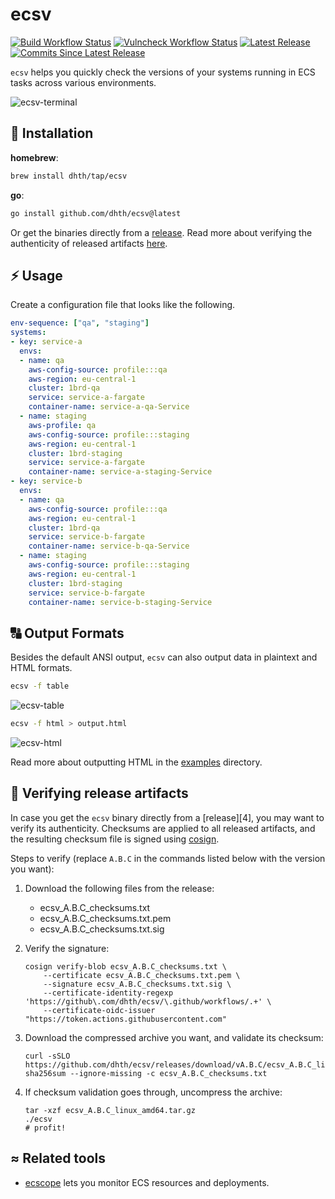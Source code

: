 # ecsv

[![Build Workflow Status](https://img.shields.io/github/actions/workflow/status/dhth/ecsv/build.yml?style=flat-square)](https://github.com/dhth/ecsv/actions/workflows/build.yml)
[![Vulncheck Workflow Status](https://img.shields.io/github/actions/workflow/status/dhth/ecsv/vulncheck.yml?style=flat-square&label=vulncheck)](https://github.com/dhth/ecsv/actions/workflows/vulncheck.yml)
[![Latest Release](https://img.shields.io/github/release/dhth/ecsv.svg?style=flat-square)](https://github.com/dhth/ecsv/releases/latest)
[![Commits Since Latest Release](https://img.shields.io/github/commits-since/dhth/ecsv/latest?style=flat-square)](https://github.com/dhth/ecsv/releases)

`ecsv` helps you quickly check the versions of your systems running in ECS tasks
across various environments.

![ecsv-terminal](https://github.com/user-attachments/assets/9faec97f-dda7-442c-a890-6059492b848b)

💾 Installation
---

**homebrew**:

```sh
brew install dhth/tap/ecsv
```

**go**:

```sh
go install github.com/dhth/ecsv@latest
```

Or get the binaries directly from a
[release](https://github.com/dhth/ecsv/releases). Read more about verifying the
authenticity of released artifacts [here](#-verifying-release-artifacts).

⚡️ Usage
---

Create a configuration file that looks like the following.

```yaml
env-sequence: ["qa", "staging"]
systems:
- key: service-a
  envs:
  - name: qa
    aws-config-source: profile:::qa
    aws-region: eu-central-1
    cluster: 1brd-qa
    service: service-a-fargate
    container-name: service-a-qa-Service
  - name: staging
    aws-profile: qa
    aws-config-source: profile:::staging
    aws-region: eu-central-1
    cluster: 1brd-staging
    service: service-a-fargate
    container-name: service-a-staging-Service
- key: service-b
  envs:
  - name: qa
    aws-config-source: profile:::qa
    aws-region: eu-central-1
    cluster: 1brd-qa
    service: service-b-fargate
    container-name: service-b-qa-Service
  - name: staging
    aws-config-source: profile:::staging
    aws-region: eu-central-1
    cluster: 1brd-staging
    service: service-b-fargate
    container-name: service-b-staging-Service
```

🔠 Output Formats
---

Besides the default ANSI output, `ecsv` can also output data in plaintext and
HTML formats.

```bash
ecsv -f table
```

![ecsv-table](https://github.com/user-attachments/assets/9003ab4c-09c0-44f8-b6a6-6933a0088f6a)

```bash
ecsv -f html > output.html
```

![ecsv-html](https://github.com/user-attachments/assets/dbde169a-3253-42cd-b5ff-0f2f99cecf58)

Read more about outputting HTML in the [examples](./examples/html-template)
directory.

🔐 Verifying release artifacts
---

In case you get the `ecsv` binary directly from a [release][4], you may want to
verify its authenticity. Checksums are applied to all released artifacts, and
the resulting checksum file is signed using
[cosign](https://docs.sigstore.dev/cosign/installation/).

Steps to verify (replace `A.B.C` in the commands listed below with the version
you want):

1. Download the following files from the release:

    - ecsv_A.B.C_checksums.txt
    - ecsv_A.B.C_checksums.txt.pem
    - ecsv_A.B.C_checksums.txt.sig

2. Verify the signature:

   ```shell
   cosign verify-blob ecsv_A.B.C_checksums.txt \
       --certificate ecsv_A.B.C_checksums.txt.pem \
       --signature ecsv_A.B.C_checksums.txt.sig \
       --certificate-identity-regexp 'https://github\.com/dhth/ecsv/\.github/workflows/.+' \
       --certificate-oidc-issuer "https://token.actions.githubusercontent.com"
   ```

3. Download the compressed archive you want, and validate its checksum:

   ```shell
   curl -sSLO https://github.com/dhth/ecsv/releases/download/vA.B.C/ecsv_A.B.C_linux_amd64.tar.gz
   sha256sum --ignore-missing -c ecsv_A.B.C_checksums.txt
   ```

3. If checksum validation goes through, uncompress the archive:

   ```shell
   tar -xzf ecsv_A.B.C_linux_amd64.tar.gz
   ./ecsv
   # profit!
   ```

≈ Related tools
---

- [ecscope](https://github.com/dhth/ecscope) lets you monitor ECS resources and
  deployments.
